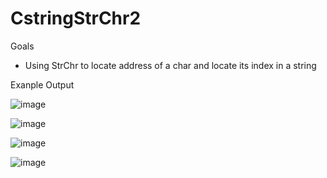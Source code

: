 # CstringStrChr2


Goals

- Using StrChr to locate address of a char and locate  its index in a string


Exanple Output

![image](https://user-images.githubusercontent.com/97081479/168525639-b2114e60-bc68-4780-8816-6a315a4e9602.png)


![image](https://user-images.githubusercontent.com/97081479/168525698-5b0a0e14-ece9-452a-be4f-0f7f01f494fd.png)


![image](https://user-images.githubusercontent.com/97081479/168525732-04942e66-813f-4ff8-81fc-3301102aff1c.png)


![image](https://user-images.githubusercontent.com/97081479/168527667-247a95c7-61e9-4f2a-afed-7ff1dd9849cf.png)


